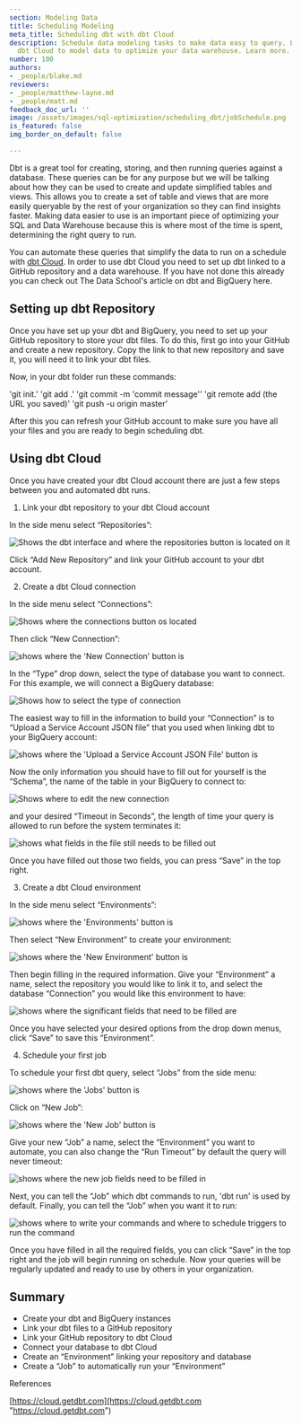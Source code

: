 ```yaml
---
section: Modeling Data
title: Scheduling Modeling
meta_title: Scheduling dbt with dbt Cloud
description: Schedule data modeling tasks to make data easy to query. Learn to use
  dbt Cloud to model data to optimize your data warehouse. Learn more.
number: 100
authors:
- _people/blake.md
reviewers:
- _people/matthew-layne.md
- _people/matt.md
feedback_doc_url: ''
image: /assets/images/sql-optimization/scheduling_dbt/jobSchedule.png
is_featured: false
img_border_on_default: false

---
```

Dbt is a great tool for creating, storing, and then running queries against a database. These queries can be for any purpose but we will be talking about how they can be used to create and update simplified tables and views. This allows you to create a set of table and views that are more easily queryable by the rest of your organization so they can find insights faster. Making data easier to use is an important piece of optimizing your SQL and Data Warehouse because this is where most of the time is spent, determining the right query to run.

You can automate these queries that simplify the data to run on a schedule with [dbt Cloud](https://cloud.getdbt.com/). In order to use dbt Cloud you need to set up dbt linked to a GitHub repository and a data warehouse. If you have not done this already you can check out The Data School's article on dbt and BigQuery here.

## Setting up dbt Repository

Once you have set up your dbt and BigQuery, you need to set up your GitHub repository to store your dbt files. To do this, first go into your GitHub and create a new repository. Copy the link to that new repository and save it, you will need it to link your dbt files.

Now, in your dbt folder run these commands:

'git init.'
'git add .'
'git commit -m 'commit message''
'git remote add (the URL you saved)'
'git push -u origin master'

After this you can refresh your GitHub account to make sure you have all your files and you are ready to begin scheduling dbt.

## Using dbt Cloud

Once you have created your dbt Cloud account there are just a few steps between you and automated dbt runs.

1. Link your dbt repository to your dbt Cloud account

In the side menu select “Repositories”:

![Shows the dbt interface and where the repositories button is located on it](/assets/images/sql-optimization/scheduling_dbt/repositories.png)

Click “Add New Repository” and link your GitHub account to your dbt account.

2. Create a dbt Cloud connection

In the side menu select “Connections”:

![Shows where the connections button os located](/assets/images/sql-optimization/scheduling_dbt/connections.png)

Then click “New Connection”:

![shows where the 'New Connection' button is](/assets/images/sql-optimization/scheduling_dbt/newConnection.png)

In the “Type” drop down, select the type of database you want to connect. For this example, we will connect a BigQuery database:

![Shows how to select the type of connection](/assets/images/sql-optimization/scheduling_dbt/connectionType.png)

The easiest way to fill in the information to build your “Connection” is to “Upload a Service Account JSON file” that you used when linking dbt to your BigQuery account:

![shows where the 'Upload a Service Account JSON File' button is](/assets/images/sql-optimization/scheduling_dbt/uploadAJSON.png)

Now the only information you should have to fill out for yourself is the “Schema”, the name of the table in your BigQuery to connect to:

![Shows where to edit the new connection](/assets/images/sql-optimization/scheduling_dbt/schema.png)

and your desired “Timeout in Seconds”, the length of time your query is allowed to run before the system terminates it:

![shows what fields in the file still needs to be filled out](/assets/images/sql-optimization/scheduling_dbt/schemaAndTimeout.png)

Once you have filled out those two fields, you can press “Save” in the top right.

3. Create a dbt Cloud environment

In the side menu select “Environments”:

![shows where the 'Environments' button is](/assets/images/sql-optimization/scheduling_dbt/environments.png)

Then select “New Environment” to create your environment:

![shows where the 'New Environment' button is](/assets/images/sql-optimization/scheduling_dbt/newEnvironment.png)

Then begin filling in the required information. Give your “Environment” a name, select the repository you would like to link it to, and select the database “Connection” you would like this environment to have:

![shows where the significant fields that need to be filled are](/assets/images/sql-optimization/scheduling_dbt/environmentFields.png)

Once you have selected your desired options from the drop down menus, click “Save” to save this “Environment”.

4. Schedule your first job

To schedule your first dbt query, select “Jobs” from the side menu:

![shows where the 'Jobs' button is](/assets/images/sql-optimization/scheduling_dbt/jobs.png)

Click on “New Job”:

![shows where the 'New Job' button is](/assets/images/sql-optimization/scheduling_dbt/newJob.png)

Give your new “Job” a name, select the “Environment” you want to automate, you can also change the “Run Timeout” by default the query will never timeout:

![shows where the new job fields need to be filled in](/assets/images/sql-optimization/scheduling_dbt/jobFields.png)

Next, you can tell the “Job” which dbt commands to run, 'dbt run' is used by default. Finally, you can tell the “Job” when you want it to run:

![shows where to write your commands and where to schedule triggers to run the command](/assets/images/sql-optimization/scheduling_dbt/jobSchedule.png)

Once you have filled in all the required fields, you can click “Save” in the top right and the job will begin running on schedule. Now your queries will be regularly updated and ready to use by others in your organization.

## Summary

* Create your dbt and BigQuery instances
* Link your dbt files to a GitHub repository
* Link your GitHub repository to dbt Cloud
* Connect your database to dbt Cloud
* Create an “Environment” linking your repository and database
* Create a “Job” to automatically run your “Environment”

References

[https://cloud.getdbt.com](https://cloud.getdbt.com "https://cloud.getdbt.com")
